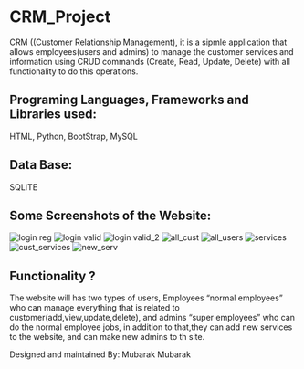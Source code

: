 # CRM_Project
CRM ((Customer Relationship Management), it is a sipmle application that allows employees(users and admins) to manage the customer services and information using CRUD
commands (Create, Read, Update, Delete) with all functionality to do this operations.  

## Programing Languages, Frameworks and Libraries used:
HTML, Python, BootStrap, MySQL

## Data Base:
SQLITE

## Some Screenshots of the Website: 
![login reg](https://user-images.githubusercontent.com/96618482/176931423-e496d6e4-8af7-4efe-b78c-05cdd4d7c99c.PNG)
![login valid](https://user-images.githubusercontent.com/96618482/176931451-a2d7455a-9b5e-40a6-bbaf-971446fba9ae.PNG)
![login valid_2](https://user-images.githubusercontent.com/96618482/176931467-6f2bb5d8-c188-488d-844c-c11b3ba1a46a.PNG)
![all_cust](https://user-images.githubusercontent.com/96618482/176931494-c956dbc7-4358-43bf-9fd9-3288a9347e64.PNG)
![all_users](https://user-images.githubusercontent.com/96618482/176931506-d48821c7-6551-4318-acf5-2687aa125621.PNG)
![services](https://user-images.githubusercontent.com/96618482/176931526-d40a7f68-fe93-4d2f-809a-9b18a3518c4f.PNG)
![cust_services](https://user-images.githubusercontent.com/96618482/176931551-4196bd46-1364-43cf-9521-67204eb8ffcf.PNG)
![new_serv](https://user-images.githubusercontent.com/96618482/176931582-5f3b5299-5556-44c1-a0f8-43f84c2ddd57.PNG)



## Functionality ?
The website will has two types of users, Employees “normal employees” who can manage everything that is related to customer(add,view,update,delete),
and admins “super employees” who can do the normal employee jobs, in addition to that,they can add new services to the website, and can make new admins to th site.


Designed and maintained By: Mubarak Mubarak
